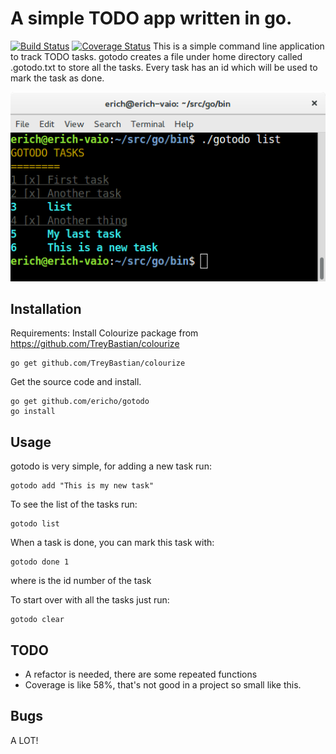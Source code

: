 # A simple TODO app written in go.

[![Build Status](https://travis-ci.org/ericho/gotodo.png?branch=master)](https://travis-ci.org/ericho/gotodo)
[![Coverage Status](https://coveralls.io/repos/github/ericho/gotodo/badge.svg?branch=master)](https://coveralls.io/github/ericho/gotodo?branch=master)
This is a simple command line application to track TODO tasks. gotodo creates a file under home directory called .gotodo.txt to store all the tasks. Every task has an id which will be used to mark the task as done. 

![GOTODO](gotodo.png)

## Installation

Requirements:
Install Colourize package from https://github.com/TreyBastian/colourize
``` 
go get github.com/TreyBastian/colourize
```

Get the source code and install.
```
go get github.com/ericho/gotodo
go install
```

## Usage

gotodo is very simple, for adding a new task run:
```
gotodo add "This is my new task"
```
To see the list of the tasks run:
```
gotodo list
```
When a task is done, you can mark this task with:
```
gotodo done 1
```
where is the id number of the task

To start over with all the tasks just run:
```
gotodo clear
```

## TODO

* A refactor is needed, there are some repeated functions
* Coverage is like 58%, that's not good in a project so small like this. 

## Bugs
A LOT!
